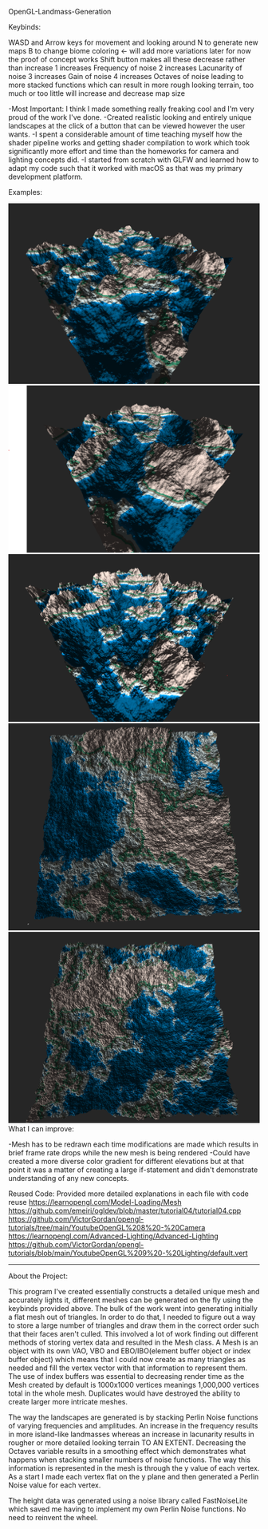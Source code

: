 OpenGL-Landmass-Generation


Keybinds:

WASD and Arrow keys for movement and looking around
N to generate new maps
B to change biome coloring <- will add more variations later for now the proof of concept works
Shift button makes all these decrease rather than increase
1 increases Frequency of noise 
2 increases Lacunarity of noise 
3 increases Gain of noise
4 increases Octaves of noise leading to more stacked functions which can result in more rough looking terrain, too much or too little will increase and decrease map size



-Most Important: I think I made something really freaking cool and I'm very proud of the work I've done. 
-Created realistic looking and entirely unique landscapes at the click of a button that can be viewed however the user wants.
-I spent a considerable amount of time teaching myself how the shader pipeline works and getting shader compilation to work which took significantly more effort and time than the homeworks for camera and lighting concepts did. 
-I started from scratch with GLFW and learned how to adapt my code such that it worked with macOS as that was my primary development platform. 

Examples: 

![alt text](https://github.com/Bridge4/OpenGL-Landmass-Generation/blob/master/opengl1.png?raw=true)
![alt text](https://github.com/Bridge4/OpenGL-Landmass-Generation/blob/master/opengl2.png?raw=true)
![alt text](https://github.com/Bridge4/OpenGL-Landmass-Generation/blob/master/opengl3.png?raw=true)
![alt text](https://github.com/Bridge4/OpenGL-Landmass-Generation/blob/master/opengl4.png?raw=true)
![alt text](https://github.com/Bridge4/OpenGL-Landmass-Generation/blob/master/opengl5.png?raw=true)
What I can improve:

-Mesh has to be redrawn each time modifications are made which results in brief frame rate drops while the new mesh is being rendered
-Could have created a more diverse color gradient for different elevations but at that point it was a matter of creating a large if-statement and didn't demonstrate understanding of any new concepts. 

Reused Code:
Provided more detailed explanations in each file with code reuse
https://learnopengl.com/Model-Loading/Mesh
https://github.com/emeiri/ogldev/blob/master/tutorial04/tutorial04.cpp
https://github.com/VictorGordan/opengl-tutorials/tree/main/YoutubeOpenGL%208%20-%20Camera
https://learnopengl.com/Advanced-Lighting/Advanced-Lighting
https://github.com/VictorGordan/opengl-tutorials/blob/main/YoutubeOpenGL%209%20-%20Lighting/default.vert

------------
About the Project: 

This program I've created essentially constructs a detailed unique mesh and accurately lights it,
different meshes can be generated on the fly using the keybinds provided above. The bulk of the work went into generating initially a flat mesh out of triangles. In order to do that, I needed to figure out a way to store a large number of triangles and draw them in the correct order such that their faces aren't culled. This involved a lot of work finding out different methods of storing vertex data and resulted in the Mesh class. A Mesh is an object with its own VAO, VBO and EBO/IBO(element buffer object or index buffer object) which means that I could now create as many triangles as needed and fill the vertex vector with that information to represent them. The use of index buffers was essential to decreasing render time as the Mesh created by default is 1000x1000 vertices meanings 1,000,000 vertices total in the whole mesh. Duplicates would have destroyed the ability to create larger more intricate meshes. 

The way the landscapes are generated is by stacking Perlin Noise functions of varying frequencies and amplitudes. An increase in the frequency results in more island-like landmasses whereas an increase in lacunarity results in rougher or more detailed looking terrain TO AN EXTENT. Decreasing the Octaves variable results in a smoothing effect which demonstrates what happens when stacking smaller numbers of noise functions. The way this information is represented in the mesh is through the y value of each vertex. As a start I made each vertex flat on the y plane and then generated a Perlin Noise value for each vertex.

The height data was generated using a noise library called FastNoiseLite which saved me having to implement my own Perlin Noise functions. No need to reinvent the wheel.
